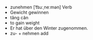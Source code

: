 - zunehmen	[ˈt͡suːˌneːmən]	Verb
- Gewicht gewinnen
- tăng cân
- to gain weight
- Er hat über den Winter zugenommen.
- zu- + nehmen	add